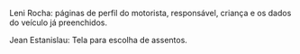 Leni Rocha: páginas de perfil do motorista, responsável, criança e os dados do veículo já preenchidos. 

Jean Estanislau: Tela para escolha de assentos. 
